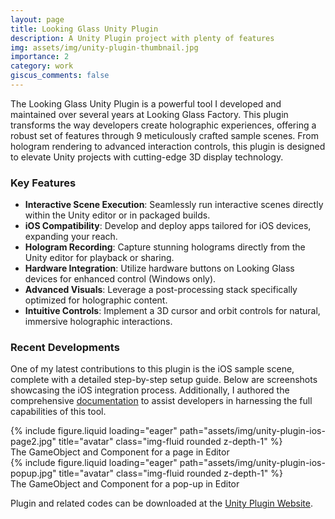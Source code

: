 ```yaml
---
layout: page
title: Looking Glass Unity Plugin
description: A Unity Plugin project with plenty of features
img: assets/img/unity-plugin-thumbnail.jpg
importance: 2
category: work
giscus_comments: false
---
```


The Looking Glass Unity Plugin is a powerful tool I developed and maintained over several years at Looking Glass Factory. This plugin transforms the way developers create holographic experiences, offering a robust set of features through 9 meticulously crafted sample scenes. From hologram rendering to advanced interaction controls, this plugin is designed to elevate Unity projects with cutting-edge 3D display technology.

### Key Features

- **Interactive Scene Execution**: Seamlessly run interactive scenes directly within the Unity editor or in packaged builds.
- **iOS Compatibility**: Develop and deploy apps tailored for iOS devices, expanding your reach.
- **Hologram Recording**: Capture stunning holograms directly from the Unity editor for playback or sharing.
- **Hardware Integration**: Utilize hardware buttons on Looking Glass devices for enhanced control (Windows only).
- **Advanced Visuals**: Leverage a post-processing stack specifically optimized for holographic content.
- **Intuitive Controls**: Implement a 3D cursor and orbit controls for natural, immersive holographic interactions.

### Recent Developments

One of my latest contributions to this plugin is the iOS sample scene, complete with a detailed step-by-step setup guide. Below are screenshots showcasing the iOS integration process. Additionally, I authored the comprehensive [documentation](https://docs.lookingglassfactory.com/software/index/script-reference/ios-sample-scene-scripts) to assist developers in harnessing the full capabilities of this tool.

<div class="row">
    <div class="col-sm mt-3 mt-md-0">
        {% include figure.liquid loading="eager" path="assets/img/unity-plugin-ios-page2.jpg" title="avatar" class="img-fluid rounded z-depth-1" %}
    </div>
</div>
<div class="caption">
    The GameObject and Component for a page in Editor
</div>

<div class="row">
    <div class="col-sm mt-3 mt-md-0">
        {% include figure.liquid loading="eager" path="assets/img/unity-plugin-ios-popup.jpg" title="avatar" class="img-fluid rounded z-depth-1" %}
    </div>
</div>
<div class="caption">
    The GameObject and Component for a pop-up in Editor
</div>

Plugin and related codes can be downloaded at the [Unity Plugin Website](https://lookingglassfactory.com/software/looking-glass-unity-plugin).
